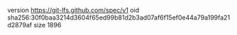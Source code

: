 version https://git-lfs.github.com/spec/v1
oid sha256:30f0baa3214d3604f65ed99b81d2b3ad07af6f15ef0e44a79a199fa21d2879af
size 1896
